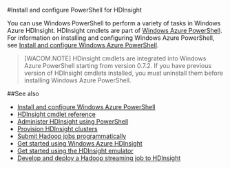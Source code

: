 <properties linkid="manage-services-hdinsight-configure-powershell-for-hdinsight" urlDisplayName="HDInsight Administration" pageTitle="Install and configure PowerShell for HDInsight - Windows Azure" metaKeywords="hdinsight, hdinsight administration, hdinsight administration azure" description="Learn how to install and configure PowerShell for HDInsight." umbracoNaviHide="0" disqusComments="1" writer="jgao" editor="cgronlun" manager="paulettm" title="Install and configure PowerShell for HDInsight"/>

#Install and configure PowerShell for HDInsight

You can use Windows PowerShell to perform a variety of tasks in Windows Azure HDInsight. HDInsight cmdlets are part of [Windows Azure PowerShell][powershell-download]. For information on installing and configuring Windows Azure PowerShell, see [Install and configure Windows Azure PowerShell][powershell-how-to-install].  

> [WACOM.NOTE]
> HDinsight cmdlets are integrated into Windows Azure PowerShell starting from version 0.7.2. If you have previous version of HDInsight cmdlets installed, you must uninstall them before installing Windows Azure PowerShell.

##<a id="seealso"></a>See also

- [Install and configure Windows Azure PowerShell][powershell-how-to-install]
- [HDInsight cmdlet reference][hdinsight-powershell-reference]
- [Administer HDInsight using PowerShell][hdinsight-admin-powershell]
- [Provision HDInsight clusters][hdinsight-provision]
- [Submit Hadoop jobs programmatically][hdinsight-submit-jobs]
- [Get started using Windows Azure HDInsight][hdinsight-get-started]
- [Get started using the HDInsight emulator][hdinsight-emulator-get-started]
- [Develop and deploy a Hadoop streaming job to HDInsight][hdinsight-develop-deploy-streaming]


[hdinsight-admin-powershell]: /en-us/manage/services/hdinsight/administer-hdinsight-using-powershell/
[hdinsight-provision]: /en-us/manage/services/hdinsight/provision-hdinsight-clusters/
[hdinsight-submit-jobs]: /en-us/manage/services/hdinsight/submit-hadoop-jobs-programmatically/
[hdinsight-powershell-reference]: http://msdn.microsoft.com/en-us/library/windowsazure/dn479228.aspx 
[hdinsight-get-started]: /en-us/manage/services/hdinsight/get-started-hdinsight/
[hdinsight-emulator-get-started]: /en-us/manage/services/hdinsight/get-started-with-windows-azure-hdinsight-emulator/
[hdinsight-develop-deploy-streaming]: /en-us/manage/services/hdinsight/develop-deploy-hadoop-streaming-jobs/


[powershell-download]: http://go.microsoft.com/fwlink/p/?linkid=320376 
[powershell-how-to-install]: /en-us/manage/install-and-configure-windows-powershell/
